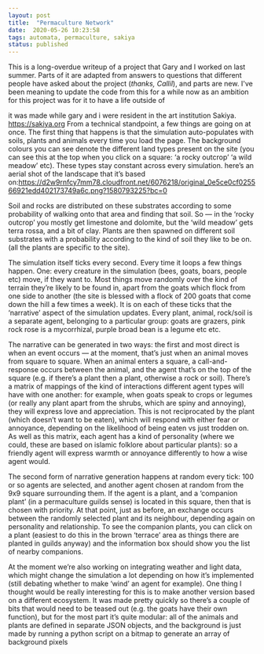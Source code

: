 ```yaml
---
layout: post
title:  "Permaculture Network"
date:  2020-05-26 10:23:58
tags: automata, permaculture, sakiya
status: published
---
```


This is a long-overdue writeup of a project that Gary and I worked on last summer. Parts of it are adapted from answers to questions that different people have asked about the project (*thanks, Callil*), and parts are new. I've been meaning to update the code from this for a while now as an ambition for this project was for it to have a life outside of 

it was made while gary and i were resident in the art institution Sakiya. https://sakiya.org
From a technical standpoint, a few things are going on at once. The first thing that happens is that the simulation auto-populates with soils, plants and animals every time you load the page. The background colours you can see denote the different land types present on the site (you can see this at the top when you click on a square: ‘a rocky outcrop’ ‘a wild meadow’ etc). These types stay constant across every simulation.
here’s an aerial shot of the landscape that it’s based on:https://d2w9rnfcy7mm78.cloudfront.net/6076218/original_0e5ce0cf025566921edd402173749a6c.png?1580793225?bc=0

Soil and rocks are distributed on these substrates according to some probability of walking onto that area and finding that soil. So — in the ‘rocky outcrop’ you mostly get limestone and dolomite, but the ‘wild meadow’ gets terra rossa, and a bit of clay.  Plants are then spawned on different soil substrates with a probability according to the kind of soil they like to be on. (all the plants are specific to the site).

The simulation itself ticks every second. Every time it loops a few things happen. One: every creature in the simulation (bees, goats, boars, people etc) move, if they want to. Most things move randomly over the kind of terrain they’re likely to be found in, apart from the goats which flock from one side to another (the site is blessed with a flock of 200 goats that come down the hill a few times a week). It is on each of these ticks that the ‘narrative’ aspect of the simulation updates. Every plant, animal, rock/soil is a separate agent, belonging to a particular group: goats are grazers, pink rock rose is a mycorrhizal, purple broad bean is a legume etc etc.

The narrative can be generated in two ways: the first and most direct is when an event occurs — at the moment, that’s just when an animal moves from square to square. When an animal enters a square, a call-and-response occurs between the animal, and the agent that’s on the top of the square (e.g. if there’s a plant then a plant, otherwise a rock or soil). There’s a matrix of mappings of the kind of interactions different agent types will have with one another: for example, when goats speak to crops or legumes (or really any plant apart from the shrubs, which are spiny and annoying), they will express love and appreciation. This is not reciprocated by the plant (which doesn’t want to be eaten), which will respond with either fear or annoyance, depending on the likelihood of being eaten vs just trodden on. As well as this matrix, each agent has a kind of personality (where we could, these are based on islamic folklore about particular plants): so a friendly agent will express warmth or annoyance differently to how a wise agent would.

The second form of narrative generation happens at random every tick: 100 or so agents are selected, and another agent chosen at random from the 9x9 square surrounding them. If the agent is a plant, and a ‘companion plant’ (in a permaculture guilds sense) is located in this square, then that is chosen with priority. At that point, just as before, an exchange occurs between the randomly selected plant and its neighbour, depending again on personality and relationship. To see the companion plants, you can click on a plant (easiest to do this in the brown ‘terrace’ area as things there are planted in guilds anyway) and the information box should show you the list of nearby companions.

At the moment we’re also working on integrating weather and light data, which might change the simulation a lot depending on how it’s implemented (still debating whether to make ‘wind’ an agent for example).
One thing I thought would be really interesting for this is to make another version based on a different ecosystem. It was made pretty quickly so there’s a couple of bits that would need to be teased out (e.g. the goats have their own function), but for the most part it’s quite modular: all of the animals and plants are defined in separate JSON objects, and the background is just made by running a python script on a bitmap to generate an array of background pixels
